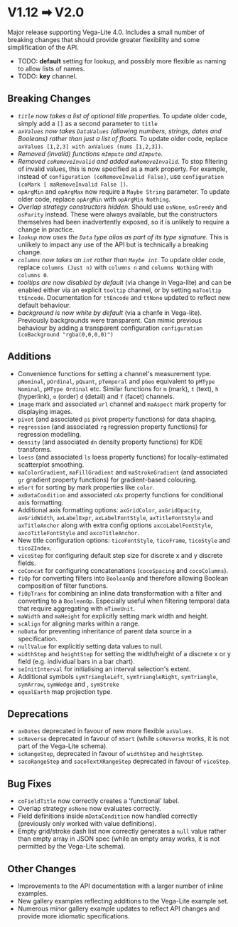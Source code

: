 # V1.12 ➡ V2.0

Major release supporting Vega-Lite 4.0. Includes a small number of breaking changes that should provide greater flexibility and some simplification of the API.

- TODO: **default** setting for lookup, and possibly more flexible `as` naming to allow lists of names.
- TODO: **key** channel.

## Breaking Changes

- _`title` now takes a list of optional title properties._
  To update older code, simply add a `[]` as a second parameter to `title`
- _`axValues` now takes `DataValues` (allowing numbers, strings, dates and Booleans) rather than just a list of floats._
  To update older code, replace `axValues [1,2,3] with axValues (nums [1,2,3])`.
- _Removed (invalid) functions `mImpute` and `dImpute`._
- _Removed `coRemoveInvalid` and added `maRemoveInvalid`_. To stop filtering of invalid values, this is now specified as a mark property. For example, instead of `configuration (coRemoveInvalid False)`, use `configuration (coMark [ maRemoveInvalid False ])`.
- `opArgMin` and `opArgMax` now require a `Maybe String` parameter.
  To update older code, replace `opArgMin` with `opArgMin Nothing`.
- _Overlap strategy constructors hidden._
  Should use `osNone`, `osGreedy` and `osParity` instead. These were always available, but the constructors themselves had been inadvertently exposed, so it is unlikely to require a change in practice.
- _`lookup` now uses the `Data` type alias as part of its type signature._
  This is unlikely to impact any use of the API but is technically a breaking change.
- _`columns` now takes an `int` rather than `Maybe int`._
  To update older code, replace `columns (Just n)` with `columns n` and `columns Nothing` with `columns 0`.
- _tooltips are now disabled by default_ (via change in Vega-lite) and can be enabled either via an explicit `tooltip` channel, or by setting `maTooltip ttEncode`. Documentation for `ttEncode` and `ttNone` updated to reflect new default behaviour.
- _background is now white by default_ (via a chanfe in Vega-lite). Previously backgrounds were transparent. Can mimic previous behaviour by adding a transparent configuration `configuration (coBackground "rgba(0,0,0,0)")`

## Additions

- Convenience functions for setting a channel's measurement type. `pNominal`, `pOrdinal`, `pQuant`, `pTemporal` and `pGeo` equivalent to `pMType Nominal`, `pMType Ordinal` etc. Similar functions for `m` (mark), `t` (text), `h` (hyperlink), `o` (order) `d` (detail) and `f` (facet) channels.
- `image` mark and associated `url` channel and `maAspect` mark property for displaying images.
- `pivot` (and associated `pi` pivot property functions) for data shaping.
- `regression` (and associated `rg` regression property functions) for regression modelling.
- `density` (and associated `dn` density property functions) for KDE transforms.
- `loess` (and associated `ls` loess property functions) for locally-estimated scatterplot smoothing.
- `maColorGradient`, `maFillGradient` and `maStrokeGradient` (and associated `gr` gradient property functions) for gradient-based colouring.
- `mSort` for sorting by mark properties like `color`.
- `axDataCondition` and associated `cAx` property functions for conditional axis formatting.
- Additional axis formatting options: `axGridColor`, `axGridOpacity`, `axGridWidth`, `axLabelExpr`, `axLabelFontStyle`, `axTitleFontStyle` and `axTitleAnchor` along with extra config options `axcoLabelFontStyle`, `axcoTitleFontStyle` and `axcoTitleAnchor`.
- New title configuration options: `ticoFontStyle`, `ticoFrame`, `ticoStyle` and `ticoZIndex`.
- `vicoStep` for configuring default step size for discrete x and y discrete fields.
- `coConcat` for configuring concatenations (`cocoSpacing` and `cocoColumns`).
- `fiOp` for converting filters into `BooleanOp` and therefore allowing Boolean composition of filter functions.
- `fiOpTrans` for combining an inline data transformation with a filter and converting to a `BooleanOp`. Especially useful when filtering temporal data that require aggregating with `mTimeUnit`.
- `maWidth` and `maHeight` for explicitly setting mark width and height.
- `scAlign` for aligning marks within a range.
- `noData` for preventing inheritance of parent data source in a specification.
- `nullValue` for explicitly setting data values to null.
- `widthStep` and `heightStep` for setting the width/height of a discrete x or y field (e.g. individual bars in a bar chart).
- `seInitInterval` for initialising an interval selection's extent.
- Additional symbols `symTriangleLeft`, `symTriangleRight`, `symTriangle`, `symArrow`, `symWedge` and , `symStroke`
- `equalEarth` map projection type.

## Deprecations

- `axDates` deprecated in favour of new more flexible `axValues`.
- `scReverse` deprecated in favour of `mSort` (while `scReverse` works, it is not part of the Vega-Lite schema).
- `scRangeStep`, deprecated in favour of `widthStep` and `heightStep`.
- `sacoRangeStep` and `sacoTextXRangeStep` deprecated in favour of `vicoStep`.

## Bug Fixes

- `coFieldTitle` now correctly creates a 'functional' label.
- Overlap strategy `osNone` now evaluates correctly.
- Field definitions inside `mDataCondition` now handled correctly (previously only worked with value definitions).
- Empty grid/stroke dash list now correctly generates a `null` value rather than empty array in JSON spec (while an empty array works, it is not permitted by the Vega-Lite schema).

## Other Changes

- Improvements to the API documentation with a larger number of inline examples.
- New gallery examples reflecting additions to the Vega-Lite example set.
- Numerous minor gallery example updates to reflect API changes and provide more idiomatic specifications.
